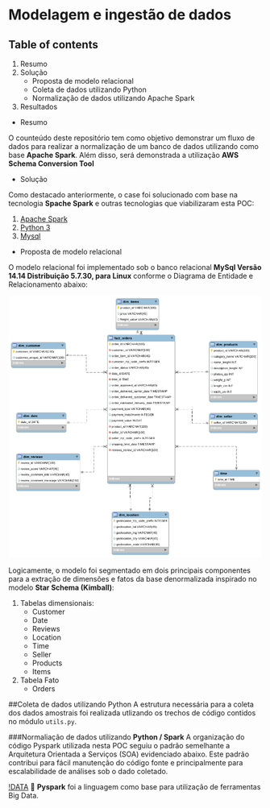 # Modelagem e ingestão de dados

## Table of contents
1. Resumo
2. Solução
    - Proposta de modelo relacional
    - Coleta de dados utilizando Python
    - Normalização de dados utilizando Apache Spark
3. Resultados

* Resumo 

O counteúdo deste repositório tem como objetivo demonstrar um fluxo de dados para realizar a normalização de um banco de 
dados utilizando como base **Apache Spark**. Além disso, será demonstrada a utilização **AWS Schema Conversion Tool**

* Solução

Como destacado anteriormente, o case foi solucionado com base na tecnologia **Spache Spark** e outras tecnologias que 
viabilizaram esta POC:
1. [Apache Spark](https://spark.apache.org/)
2. [Python 3](https://www.python.org/)
3. [Mysql](https://www.mysql.com/)

* Proposta de modelo relacional

O modelo relacional foi implementado sob o banco relacional **MySql Versão 14.14 Distribuição 5.7.30, para Linux** conforme 
o Diagrama de Entidade e Relacionamento abaixo:

![MER](resources/architecture/dw.png)

Logicamente, o modelo foi segmentado em dois principais componentes para a extração de dimensões 
e fatos da base denormalizada inspirado no modelo **Star Schema (Kimball)**:

1. Tabelas dimensionais:
    - Customer
    - Date
    - Reviews 
    - Location
    - Time
    - Seller
    - Products
    - Items
2. Tabela Fato
    - Orders

##Coleta de dados utilizando Python
A estrutura necessária para a coleta dos dados amostrais foi realizada utlizando os trechos de código contidos no módulo `utils.py`.




###Normaliação de dados utilizando **Python / Spark**
A organização do código Pyspark utilizada nesta POC seguiu o padrão semelhante a Arquitetura Orientada a Serviços (SOA) 
evidenciado abaixo. Este padrão contribui para fácil manutenção do código fonte e principalmente para escalabilidade de análises sob o dado coletado.

[!DATA](resources/architecture/normalization.jpg)
:pushpin: **Pyspark** foi a linguagem como base para utilização de ferramentas Big Data.


    
 